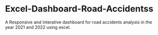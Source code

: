 # Excel-Dashboard-Road-Accidentss
A Responsive and interative dashboard for road accidents analysis in the year 2021 and 2022 using excel.
